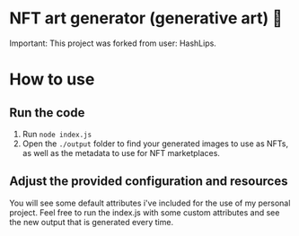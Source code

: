 # NFT art generator (generative art) 🎨

Important: This project was forked from user: HashLips.

# How to use
## Run the code
1. Run `node index.js`
2. Open the `./output` folder to find your generated images to use as NFTs, as well as the metadata to use for NFT marketplaces.

## Adjust the provided configuration and resources
You will see some default attributes i've included for the use of my personal project. Feel free to run the index.js with some custom attributes and see the new output that is generated every time.
